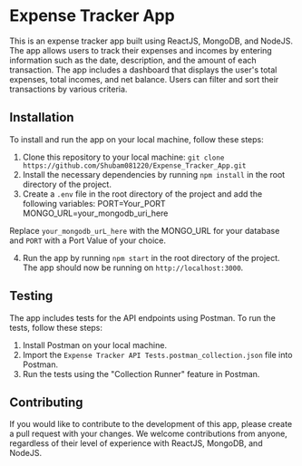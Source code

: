 # Expense Tracker App

This is an expense tracker app built using ReactJS, MongoDB, and NodeJS. The app allows users to track their expenses and incomes by entering information such as the date, description, and the amount of each transaction. The app includes a dashboard that displays the user's total expenses, total incomes, and net balance. Users can filter and sort their transactions by various criteria.

## Installation

To install and run the app on your local machine, follow these steps:

1. Clone this repository to your local machine: `git clone https://github.com/Shubam081220/Expense_Tracker_App.git`
2. Install the necessary dependencies by running `npm install` in the root directory of the project.
3. Create a `.env` file in the root directory of the project and add the following variables:
PORT=Your_PORT
MONGO_URL=your_mongodb_uri_here

Replace `your_mongodb_urL_here` with the MONGO_URL for your database and `PORT` with a Port Value of your choice.

4. Run the app by running `npm start` in the root directory of the project. The app should now be running on `http://localhost:3000`.

## Testing

The app includes tests for the API endpoints using Postman. To run the tests, follow these steps:

1. Install Postman on your local machine.
2. Import the `Expense Tracker API Tests.postman_collection.json` file into Postman.
3. Run the tests using the "Collection Runner" feature in Postman.

## Contributing

If you would like to contribute to the development of this app, please create a pull request with your changes. We welcome contributions from anyone, regardless of their level of experience with ReactJS, MongoDB, and NodeJS.


